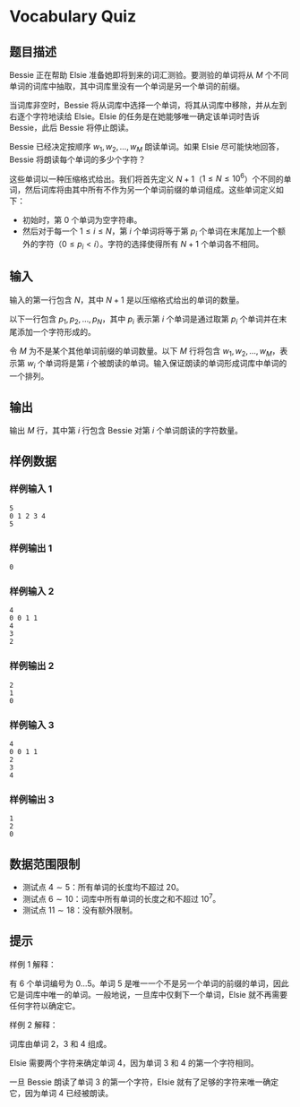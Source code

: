 # Vocabulary Quiz

## 题目描述

Bessie 正在帮助 Elsie 准备她即将到来的词汇测验。要测验的单词将从 $M$ 个不同单词的词库中抽取，其中词库里没有一个单词是另一个单词的前缀。

当词库非空时，Bessie 将从词库中选择一个单词，将其从词库中移除，并从左到右逐个字符地读给 Elsie。Elsie 的任务是在她能够唯一确定该单词时告诉 Bessie，此后 Bessie 将停止朗读。

Bessie 已经决定按顺序 $w_1,w_2,\dots,w_M$ 朗读单词。如果 Elsie 尽可能快地回答，Bessie 将朗读每个单词的多少个字符？

这些单词以一种压缩格式给出。我们将首先定义 $N+1$（$1\le N\le 10^6$）个不同的单词，然后词库将由其中所有不作为另一个单词前缀的单词组成。这些单词定义如下：

- 初始时，第 $0$ 个单词为空字符串。
- 然后对于每一个 $1\le i\le N$，第 $i$ 个单词将等于第 $p_i$ 个单词在末尾加上一个额外的字符（$0\le p_i<i$）。字符的选择使得所有 $N+1$ 个单词各不相同。

## 输入

输入的第一行包含 $N$，其中 $N+1$ 是以压缩格式给出的单词的数量。

以下一行包含 $p_1,p_2,\dots,p_N$，其中 $p_i$ 表示第 $i$ 个单词是通过取第 $p_i$ 个单词并在末尾添加一个字符形成的。

令 $M$ 为不是某个其他单词前缀的单词数量。以下 $M$ 行将包含 $w_1,w_2,\dots,w_M$，表示第 $w_i$ 个单词将是第 $i$ 个被朗读的单词。输入保证朗读的单词形成词库中单词的一个排列。

## 输出

输出 $M$ 行，其中第 $i$ 行包含 Bessie 对第 $i$ 个单词朗读的字符数量。

## 样例数据

### 样例输入 1

```
5
0 1 2 3 4
5

```

### 样例输出 1

```
0

```
### 样例输入 2

```
4
0 0 1 1
4
3
2

```

### 样例输出 2

```
2
1
0

```
### 样例输入 3

```
4
0 0 1 1
2
3
4

```

### 样例输出 3

```
1
2
0

```


## 数据范围限制

- 测试点 $4\sim 5$：所有单词的长度均不超过 $20$。
- 测试点 $6\sim 10$：词库中所有单词的长度之和不超过 $10^7$。
- 测试点 $11\sim 18$：没有额外限制。

## 提示

样例 1 解释：

有 $6$ 个单词编号为 $0 \dots 5$。单词 $5$ 是唯一一个不是另一个单词的前缀的单词，因此它是词库中唯一的单词。一般地说，一旦库中仅剩下一个单词，Elsie 就不再需要任何字符以确定它。

样例 2 解释：

词库由单词 $2$，$3$ 和 $4$ 组成。

Elsie 需要两个字符来确定单词 $4$，因为单词 $3$ 和 $4$ 的第一个字符相同。

一旦 Bessie 朗读了单词 $3$ 的第一个字符，Elsie 就有了足够的字符来唯一确定它，因为单词 $4$ 已经被朗读。
